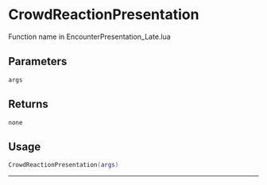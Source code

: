# CrowdReactionPresentation
Function name in EncounterPresentation_Late.lua
## Parameters
`args`
## Returns
`none`
## Usage
```lua
CrowdReactionPresentation(args)
```
---
